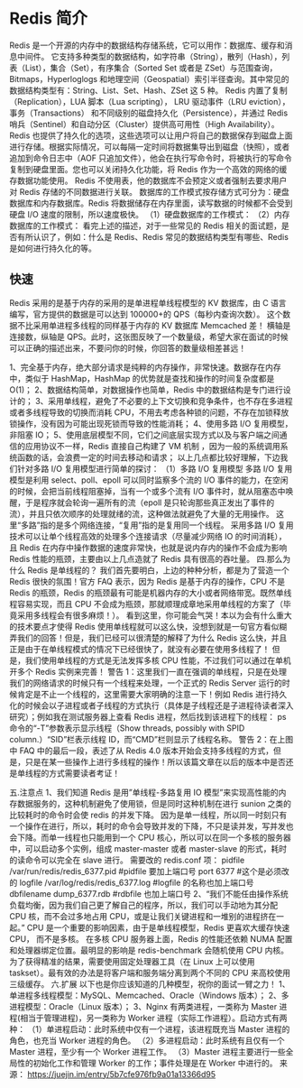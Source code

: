# Redis 简介

Redis 是一个开源的内存中的数据结构存储系统，它可以用作：数据库、缓存和消息中间件。
它支持多种类型的数据结构，如字符串（String），散列（Hash），列表（List），集合（Set），有序集合（Sorted Set 或者是 ZSet）与范围查询，Bitmaps，Hyperloglogs 和地理空间（Geospatial）索引半径查询。其中常见的数据结构类型有：String、List、Set、Hash、ZSet 这 5 种。
Redis 内置了复制（Replication），LUA 脚本（Lua scripting）， LRU 驱动事件（LRU eviction），事务（Transactions） 和不同级别的磁盘持久化（Persistence），并通过 Redis 哨兵（Sentinel）和自动分区（Cluster）提供高可用性（High Availability）。
Redis 也提供了持久化的选项，这些选项可以让用户将自己的数据保存到磁盘上面进行存储。根据实际情况，可以每隔一定时间将数据集导出到磁盘（快照），或者追加到命令日志中（AOF 只追加文件），他会在执行写命令时，将被执行的写命令复制到硬盘里面。您也可以关闭持久化功能，将 Redis 作为一个高效的网络的缓存数据功能使用。
Redis 不使用表，他的数据库不会预定义或者强制去要求用户对 Redis 存储的不同数据进行关联。
数据库的工作模式按存储方式可分为：硬盘数据库和内存数据库。Redis 将数据储存在内存里面，读写数据的时候都不会受到硬盘 I/O 速度的限制，所以速度极快。
（1）硬盘数据库的工作模式：
（2）内存数据库的工作模式：
看完上述的描述，对于一些常见的 Redis 相关的面试题，是否有所认识了，例如：什么是 Redis、Redis 常见的数据结构类型有哪些、Redis 是如何进行持久化的等。

## 快速

Redis 采用的是基于内存的采用的是单进程单线程模型的 KV 数据库，由 C 语言编写，官方提供的数据是可以达到 100000+的 QPS（每秒内查询次数）。
这个数据不比采用单进程多线程的同样基于内存的 KV 数据库 Memcached 差！
横轴是连接数，纵轴是 QPS。此时，这张图反映了一个数量级，希望大家在面试的时候可以正确的描述出来，不要问你的时候，你回答的数量级相差甚远！

1、完全基于内存，绝大部分请求是纯粹的内存操作，非常快速。数据存在内存中，类似于 HashMap，HashMap 的优势就是查找和操作的时间复杂度都是 O(1)；
2、数据结构简单，对数据操作也简单，Redis 中的数据结构是专门进行设计的；
3、采用单线程，避免了不必要的上下文切换和竞争条件，也不存在多进程或者多线程导致的切换而消耗 CPU，不用去考虑各种锁的问题，不存在加锁释放锁操作，没有因为可能出现死锁而导致的性能消耗；
4、使用多路 I/O 复用模型，非阻塞 IO；
5、使用底层模型不同，它们之间底层实现方式以及与客户端之间通信的应用协议不一样，Redis 直接自己构建了 VM 机制 ，因为一般的系统调用系统函数的话，会浪费一定的时间去移动和请求；
以上几点都比较好理解，下边我们针对多路 I/O 复用模型进行简单的探讨：
（1）多路 I/O 复用模型
多路 I/O 复用模型是利用 select、poll、epoll 可以同时监察多个流的 I/O 事件的能力，在空闲的时候，会把当前线程阻塞掉，当有一个或多个流有 I/O 事件时，就从阻塞态中唤醒，于是程序就会轮询一遍所有的流（epoll 是只轮询那些真正发出了事件的流），并且只依次顺序的处理就绪的流，这种做法就避免了大量的无用操作。
这里“多路”指的是多个网络连接，“复用”指的是复用同一个线程。
采用多路 I/O 复用技术可以让单个线程高效的处理多个连接请求（尽量减少网络 IO 的时间消耗），且 Redis 在内存中操作数据的速度非常快，也就是说内存内的操作不会成为影响 Redis 性能的瓶颈，主要由以上几点造就了 Redis 具有很高的吞吐量。
四.那么为什么 Redis 是单线程的？
我们首先要明白，上边的种种分析，都是为了营造一个 Redis 很快的氛围！官方 FAQ 表示，因为 Redis 是基于内存的操作，CPU 不是 Redis 的瓶颈，Redis 的瓶颈最有可能是机器内存的大小或者网络带宽。既然单线程容易实现，而且 CPU 不会成为瓶颈，那就顺理成章地采用单线程的方案了（毕竟采用多线程会有很多麻烦！）。
看到这里，你可能会气哭！本以为会有什么重大的技术要点才使得 Redis 使用单线程就可以这么快，没想到就是一句官方看似糊弄我们的回答！但是，我们已经可以很清楚的解释了为什么 Redis 这么快，并且正是由于在单线程模式的情况下已经很快了，就没有必要在使用多线程了！
但是，我们使用单线程的方式是无法发挥多核 CPU 性能，不过我们可以通过在单机开多个 Redis 实例来完善！
警告 1：这里我们一直在强调的单线程，只是在处理我们的网络请求的时候只有一个线程来处理，一个正式的 Redis Server 运行的时候肯定是不止一个线程的，这里需要大家明确的注意一下！例如 Redis 进行持久化的时候会以子进程或者子线程的方式执行（具体是子线程还是子进程待读者深入研究）；例如我在测试服务器上查看 Redis 进程，然后找到该进程下的线程：
ps 命令的“-T”参数表示显示线程（Show threads, possibly with SPID column.）“SID”栏表示线程 ID，而“CMD”栏则显示了线程名称。
警告 2：在上图中 FAQ 中的最后一段，表述了从 Redis 4.0 版本开始会支持多线程的方式，但是，只是在某一些操作上进行多线程的操作！所以该篇文章在以后的版本中是否还是单线程的方式需要读者考证！

五.注意点
1、我们知道 Redis 是用”单线程-多路复用 IO 模型”来实现高性能的内存数据服务的，这种机制避免了使用锁，但是同时这种机制在进行 sunion 之类的比较耗时的命令时会使 redis 的并发下降。
因为是单一线程，所以同一时刻只有一个操作在进行，所以，耗时的命令会导致并发的下降，不只是读并发，写并发也会下降。而单一线程也只能用到一个 CPU 核心，所以可以在同一个多核的服务器中，可以启动多个实例，组成 master-master 或者 master-slave 的形式，耗时的读命令可以完全在 slave 进行。
需要改的 redis.conf 项：
pidfile /var/run/redis/redis_6377.pid #pidfile 要加上端口号
port 6377 #这个是必须改的
logfile /var/log/redis/redis_6377.log #logfile 的名称也加上端口号
dbfilename dump_6377.rdb #rdbfile 也加上端口号
2、“我们不能任由操作系统负载均衡，因为我们自己更了解自己的程序，所以，我们可以手动地为其分配 CPU 核，而不会过多地占用 CPU，或是让我们关键进程和一堆别的进程挤在一起。”
CPU 是一个重要的影响因素，由于是单线程模型，Redis 更喜欢大缓存快速 CPU， 而不是多核。
在多核 CPU 服务器上面，Redis 的性能还依赖 NUMA 配置和处理器绑定位置。最明显的影响是 redis-benchmark 会随机使用 CPU 内核。为了获得精准的结果，需要使用固定处理器工具（在 Linux 上可以使用 taskset）。最有效的办法是将客户端和服务端分离到两个不同的 CPU 来高校使用三级缓存。
六.扩展
以下也是你应该知道的几种模型，祝你的面试一臂之力！
1、单进程多线程模型：MySQL、Memcached、Oracle（Windows 版本）；
2、多进程模型：Oracle（Linux 版本）；
3、Nginx 有两类进程，一类称为 Master 进程(相当于管理进程)，另一类称为 Worker 进程（实际工作进程）。启动方式有两种：
（1）单进程启动：此时系统中仅有一个进程，该进程既充当 Master 进程的角色，也充当 Worker 进程的角色。
（2）多进程启动：此时系统有且仅有一个 Master 进程，至少有一个 Worker 进程工作。
（3）Master 进程主要进行一些全局性的初始化工作和管理 Worker 的工作；事件处理是在 Worker 中进行的。
来源： https://juejin.im/entry/5b7cfe976fb9a01a13366d95
